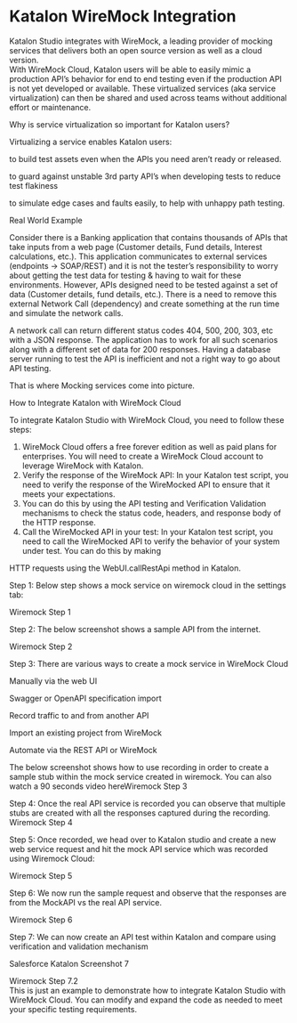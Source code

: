 # Katalon WireMock Integration
Katalon Studio integrates with WireMock, a leading provider of mocking services that delivers both an open source version as well as a cloud version.    
With WireMock Cloud, Katalon users will be able to easily mimic a production API’s behavior for end to end testing even if the production API is not yet developed or available. These virtualized services (aka service virtualization) can then be shared and used across teams without additional effort or maintenance.


Why is service virtualization so important for Katalon users?

Virtualizing a service enables Katalon users:

to build test assets even when the APIs you need aren’t ready or released.

to guard against unstable 3rd party API’s when developing tests to reduce test flakiness

to simulate edge cases and faults easily, to help with unhappy path testing.

Real World Example

Consider there is a Banking application that contains thousands of APIs that take inputs from a web page (Customer details, Fund details, Interest calculations, etc.). This application communicates to external services (endpoints -> SOAP/REST) and it is not the tester’s responsibility to worry about getting the test data for testing & having to wait for these environments. However, APIs designed need to be tested against a set of data (Customer details, fund details, etc.). There is a need to remove this external Network Call (dependency) and create something at the run time and simulate the network calls.

A network call can return different status codes 404, 500, 200, 303, etc with a JSON response. The application has to work for all such scenarios along with a different set of data for 200 responses. Having a database server running to test the API is inefficient and not a right way to go about API testing.

That is where Mocking services come into picture.

How to Integrate Katalon with WireMock Cloud 

To integrate Katalon Studio with WireMock Cloud, you need to follow these steps:  

1. WireMock Cloud offers a free forever edition as well as paid plans for enterprises. You will need to create a WireMock Cloud account to leverage WireMock with Katalon.    
2. Verify the response of the WireMock API: In your Katalon test script, you need to verify the response of the WireMocked API to ensure that it meets your expectations.     
3. You can do this by using the API testing and Verification Validation mechanisms to check the status code, headers, and response body of the HTTP response.    
4. Call the WireMocked API in your test: In your Katalon test script, you need to call the WireMocked API to verify the behavior of your system under test. You can do this by making

HTTP requests using the WebUI.callRestApi method in Katalon.

Step 1: Below step shows a mock service on wiremock cloud in the settings tab: 

Wiremock Step 1   
 

Step 2: The below screenshot shows a sample API from the internet.

 Wiremock Step 2

 

Step 3: There are various ways to create a mock service in WireMock Cloud  

Manually via the web UI

Swagger or OpenAPI specification import  

Record traffic to and from another API  

Import an existing project from WireMock  

Automate via the REST API or WireMock  

The below screenshot shows how to use recording in order to create a sample stub within the mock service created in wiremock. You can also watch a 90 seconds video hereWiremock Step 3

 

Step 4: Once the real API service is recorded you can observe that multiple stubs are created with all the responses captured during the recording. Wiremock Step 4 
 

Step 5: Once recorded, we head over to Katalon studio and create a new web service request and hit the mock API service which was recorded using Wiremock Cloud:

Wiremock Step 5 
 

Step 6: We now run the sample request and observe that the responses are from the MockAPI vs the real API service.

Wiremock Step 6

Step 7: We can now create an API test within Katalon and compare using verification and validation mechanism

Salesforce Katalon Screenshot 7

Wiremock Step 7.2   
This is just an example to demonstrate how to integrate Katalon Studio with WireMock Cloud. You can modify and expand the code as needed to meet your specific testing requirements. 
